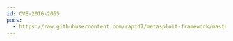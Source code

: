 ```yaml
---
id: CVE-2016-2055
pocs:
  - https://raw.githubusercontent.com/rapid7/metasploit-framework/master/modules/auxiliary/gather/xymon_info.rb
---
```

